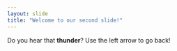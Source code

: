 ```yaml
---
layout: slide
title: "Welcome to our second slide!"
---
```

Do you hear that **thunder**?
Use the left arrow to go back!
